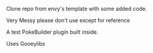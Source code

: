 Clone repo from envy's template with some added code.

Very Messy please don't use except for reference

A test PokeBuilder plugin built inside.

Uses Gooeylibs